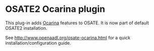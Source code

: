# OSATE2 Ocarina plugin

This plug-in adds [Ocarina](https://github.com/openaadl/ocarina) features to OSATE. It is now part of default OSATE2 installation.

See http://www.openaadl.org/osate-ocarina.html for a quick installation/configuration guide.
